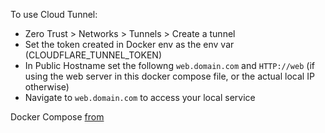 To use Cloud Tunnel:
* Zero Trust > Networks > Tunnels > Create a tunnel 
* Set the token created in Docker env as the env var (CLOUDFLARE_TUNNEL_TOKEN)
* In Public Hostname set the followng `web.domain.com` and `HTTP://web` (if using the web server in this docker compose file, or the actual local IP otherwise)
* Navigate to `web.domain.com` to access your local service

Docker Compose [from](https://github.com/jonas-merkle/container-cloudflare-tunnel/tree/master)

